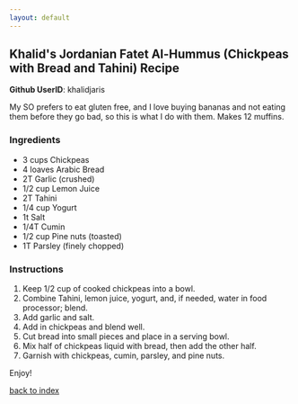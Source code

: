 ```yaml
---
layout: default
---
```


<!---
This is a comment. Note the triple dash to start, but double to end
-->

## Khalid's Jordanian Fatet Al-Hummus (Chickpeas with Bread and Tahini) Recipe
**Github UserID**: khalidjaris
<!---
Put your name or github username somewhere
-->
My SO prefers to eat gluten free, and I love buying bananas and not eating them before they go bad, so this is what I do with them. Makes 12 muffins.

### Ingredients
- 3 cups Chickpeas
- 4 loaves Arabic Bread
- 2T Garlic (crushed)
- 1/2 cup Lemon Juice
- 2T Tahini
- 1/4 cup Yogurt
- 1t Salt
- 1/4T Cumin
- 1/2 cup Pine nuts (toasted)
- 1T Parsley (finely chopped)

### Instructions
1. Keep 1/2 cup of cooked chickpeas into a bowl.
2. Combine Tahini, lemon juice, yogurt, and, if needed, water in food processor; blend.
3. Add garlic and salt.
4. Add in chickpeas and blend well.
5. Cut bread into small pieces and place in a serving bowl.
6. Mix half of chickpeas liquid with bread, then add the other half.
7. Garnish with chickpeas, cumin, parsley, and pine nuts.

Enjoy!

<!--
Keep this link to return to the index
-->
[back to index](../)